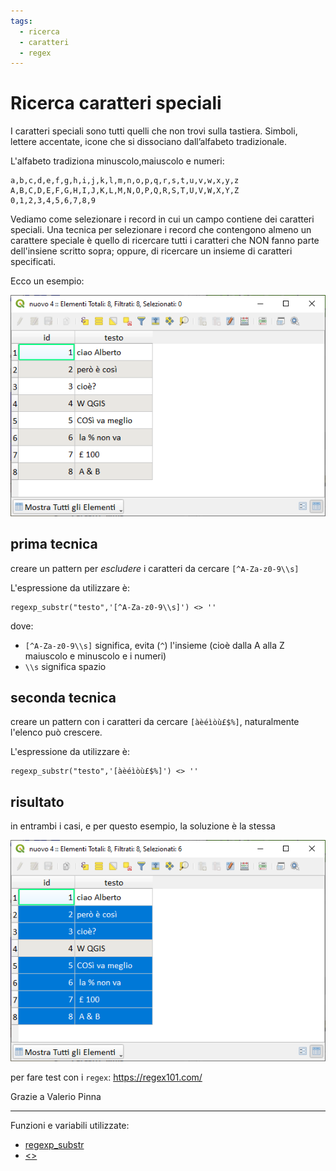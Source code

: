 ```yaml
---
tags:
  - ricerca
  - caratteri
  - regex
---
```


# Ricerca caratteri speciali

I caratteri speciali sono tutti quelli che non trovi sulla tastiera. Simboli, lettere accentate, icone che si dissociano dall’alfabeto tradizionale.

L'alfabeto tradiziona minuscolo,maiuscolo e numeri:

```
a,b,c,d,e,f,g,h,i,j,k,l,m,n,o,p,q,r,s,t,u,v,w,x,y,z
A,B,C,D,E,F,G,H,I,J,K,L,M,N,O,P,Q,R,S,T,U,V,W,X,Y,Z
0,1,2,3,4,5,6,7,8,9
```

Vediamo come selezionare i record in cui un campo contiene dei caratteri speciali. Una tecnica per selezionare i record che contengono almeno un carattere speciale è quello di ricercare tutti i caratteri che NON fanno parte dell'insiene scritto sopra; oppure, di ricercare un insieme di caratteri specificati.

Ecco un esempio:

[![](../img/esempi/ricerca_caratteri_speciali/img_01.png)](../img/esempi/ricerca_caratteri_speciali/img_01.png)

## prima tecnica

creare un pattern per _escludere_ i caratteri da cercare `[^A-Za-z0-9\\s]`

L'espressione da utilizzare è:

```
regexp_substr("testo",'[^A-Za-z0-9\\s]') <> ''
```

dove:

- `[^A-Za-z0-9\\s]` significa, evita (`^`) l'insieme (cioè dalla A alla Z maiuscolo e minuscolo e i numeri)
- `\\s` significa spazio

## seconda tecnica

creare un pattern con i caratteri da cercare `[àèéìòù£$%]`, naturalmente l'elenco può crescere.

L'espressione da utilizzare è:

```
regexp_substr("testo",'[àèéìòù£$%]') <> ''
```

## risultato

in entrambi i casi, e per questo esempio, la soluzione è la stessa

[![](../img/esempi/ricerca_caratteri_speciali/img_02.png)](../img/esempi/ricerca_caratteri_speciali/img_02.png)

per fare test con i `regex`: <https://regex101.com/>

Grazie a Valerio Pinna

---

Funzioni e variabili utilizzate:

* [regexp_substr](../gr_funzioni/stringhe_di_testo/stringhe_di_testo_unico.md#regexp_substr)
* [<>](../gr_funzioni/operatori/operatori_unico.md#diverso)

